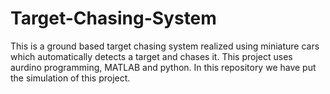 # Target-Chasing-System
This is a ground based target chasing system realized using miniature cars which automatically detects a target and chases it. This project uses aurdino programming, MATLAB and python. In this repository we have put the simulation of this project.
